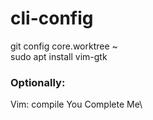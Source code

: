 # cli-config
git config core.worktree ~\
sudo apt install vim-gtk

### Optionally:
Vim: compile You Complete Me\
